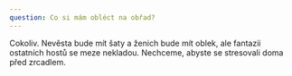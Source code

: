 ```yaml
---
question: Co si mám obléct na obřad?
---
```

Cokoliv. Nevěsta bude mít šaty a ženich bude mít oblek, ale fantazii ostatních hostů se meze nekladou. Nechceme, abyste se stresovali doma před zrcadlem. 